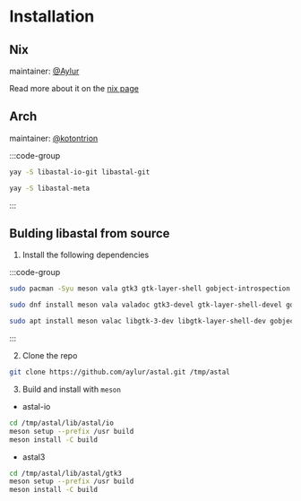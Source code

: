 # Installation

## Nix

maintainer: [@Aylur](https://github.com/Aylur)

Read more about it on the [nix page](./nix#astal)

## Arch

maintainer: [@kotontrion](https://github.com/kotontrion)

:::code-group

```sh [Core Library]
yay -S libastal-io-git libastal-git
```

```sh [Every Library]
yay -S libastal-meta
```

:::

## Bulding libastal from source

1. Install the following dependencies

:::code-group

```sh [<i class="devicon-archlinux-plain"></i> Arch]
sudo pacman -Syu meson vala gtk3 gtk-layer-shell gobject-introspection
```

```sh [<i class="devicon-fedora-plain"></i> Fedora]
sudo dnf install meson vala valadoc gtk3-devel gtk-layer-shell-devel gobject-introspection-devel
```

```sh [<i class="devicon-ubuntu-plain"></i> Ubuntu]
sudo apt install meson valac libgtk-3-dev libgtk-layer-shell-dev gobject-introspection libgirepository1.0-dev
```

:::

2. Clone the repo

```sh
git clone https://github.com/aylur/astal.git /tmp/astal
```

3. Build and install with `meson`

- astal-io

```sh
cd /tmp/astal/lib/astal/io
meson setup --prefix /usr build
meson install -C build
```

- astal3

```sh
cd /tmp/astal/lib/astal/gtk3
meson setup --prefix /usr build
meson install -C build
```
